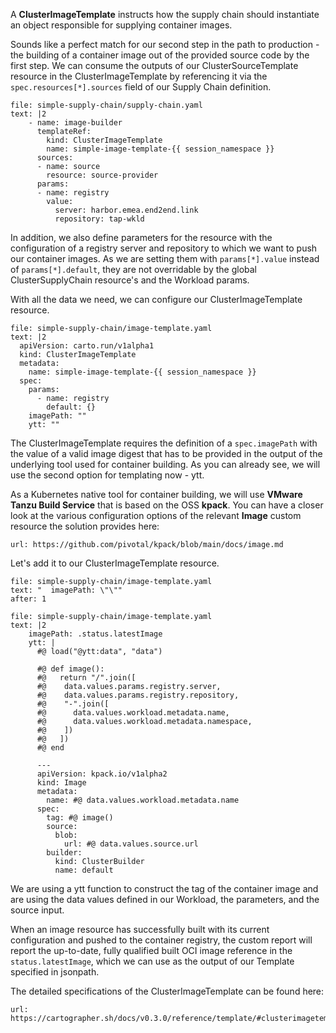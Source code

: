 A **ClusterImageTemplate** instructs how the supply chain should instantiate an object responsible for supplying container images.

Sounds like a perfect match for our second step in the path to production - the building of a container image out of the provided source code by the first step. 
We can consume the outputs of our ClusterSourceTemplate resource in the ClusterImageTemplate by referencing it via the `spec.resources[*].sources` field of our Supply Chain definition. 
```editor:append-lines-to-file
file: simple-supply-chain/supply-chain.yaml
text: |2
    - name: image-builder
      templateRef:
        kind: ClusterImageTemplate
        name: simple-image-template-{{ session_namespace }}
      sources:
      - name: source
        resource: source-provider
      params:
      - name: registry
        value:
          server: harbor.emea.end2end.link
          repository: tap-wkld
```
In addition, we also define parameters for the resource with the configuration of a registry server and repository to which we want to push our container images. As we are setting them with `params[*].value` instead of `params[*].default`, they are not overridable by the global ClusterSupplyChain resource's and the Workload params. 

With all the data we need, we can configure our ClusterImageTemplate resource.
```editor:append-lines-to-file
file: simple-supply-chain/image-template.yaml
text: |2
  apiVersion: carto.run/v1alpha1
  kind: ClusterImageTemplate
  metadata:
    name: simple-image-template-{{ session_namespace }}
  spec:
    params:
      - name: registry
        default: {}
    imagePath: ""
    ytt: ""
```
The ClusterImageTemplate requires the definition of a `spec.imagePath` with the value of a valid image digest that has to be provided in the output of the underlying tool used for container building.
As you can already see, we will use the second option for templating now - ytt.

As a Kubernetes native tool for container building, we will use **VMware Tanzu Build Service** that is based on the OSS **kpack**.
You can have a closer look at the various configuration options of the relevant **Image** custom resource the solution provides here:
```dashboard:open-url
url: https://github.com/pivotal/kpack/blob/main/docs/image.md
```

Let's add it to our ClusterImageTemplate resource.
```editor:select-matching-text
file: simple-supply-chain/image-template.yaml
text: "  imagePath: \"\""
after: 1
```
```editor:replace-text-selection
file: simple-supply-chain/image-template.yaml
text: |2
    imagePath: .status.latestImage
    ytt: |
      #@ load("@ytt:data", "data")

      #@ def image():
      #@   return "/".join([
      #@    data.values.params.registry.server,
      #@    data.values.params.registry.repository,
      #@    "-".join([
      #@      data.values.workload.metadata.name,
      #@      data.values.workload.metadata.namespace,
      #@    ])
      #@   ])
      #@ end

      ---
      apiVersion: kpack.io/v1alpha2
      kind: Image
      metadata:
        name: #@ data.values.workload.metadata.name
      spec:
        tag: #@ image()
        source:
          blob:
            url: #@ data.values.source.url
        builder:
          kind: ClusterBuilder
          name: default

```
We are using a ytt function to construct the tag of the container image and are using the data values defined in our Workload, the parameters, and the source input.

When an image resource has successfully built with its current configuration and pushed to the container registry, the custom report will report the up-to-date, fully qualified built OCI image reference in the `status.latestImage`, which we can use as the output of our Template specified in jsonpath.

The detailed specifications of the ClusterImageTemplate can be found here: 
```dashboard:open-url
url: https://cartographer.sh/docs/v0.3.0/reference/template/#clusterimagetemplate
```